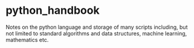 # python_handbook
Notes on the python language and storage of many scripts including, but not limited to standard algorithms and data structures, machine learning, mathematics etc.
